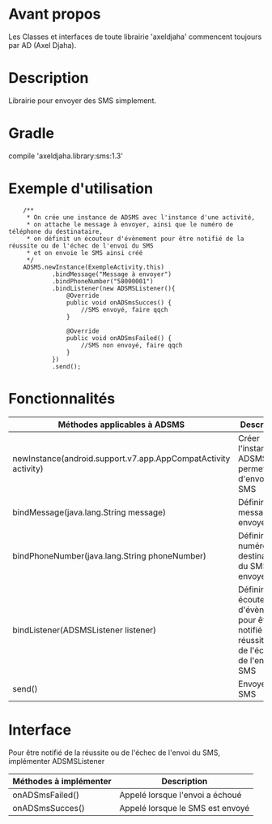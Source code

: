 # Avant propos
Les Classes et interfaces de toute librairie 'axeldjaha' commencent toujours par AD (Axel Djaha).
# Description
Librairie pour envoyer des SMS simplement.
# Gradle
compile 'axeldjaha.library:sms:1.3'
# Exemple d'utilisation

        /**
         * On crée une instance de ADSMS avec l'instance d'une activité,
         * on attache le message à envoyer, ainsi que le numéro de téléphone du destinataire,
         * on définit un écouteur d'évènement pour être notifié de la réussite ou de l'échec de l'envoi du SMS
         * et on envoie le SMS ainsi créé
         */
        ADSMS.newInstance(ExempleActivity.this)
                .bindMessage("Message à envoyer")
                .bindPhoneNumber("58000001")
                .bindListener(new ADSMSListener(){
                    @Override
                    public void onADSmsSucces() {
                        //SMS envoyé, faire qqch
                    }

                    @Override
                    public void onADSmsFailed() {
                        //SMS non envoyé, faire qqch
                    }
                })
                .send();

# Fonctionnalités

| Méthodes applicables à ADSMS  | Description |
| --------------------------------- | ----------- |
| newInstance(android.support.v7.app.AppCompatActivity activity) | Créer l'instance de ADSMS qui permettra d'envoyer un SMS |
| bindMessage(java.lang.String message) | Définir le message à envoyer |
| bindPhoneNumber(java.lang.String phoneNumber) | Définir le numéro destinataire du SMS à envoyer |
| bindListener(ADSMSListener listener) | Définir un écouteur d'évènement pour être notifié de la réussite ou de l'échec de l'envoi du SMS |
| send() | Envoyer le SMS |

# Interface
Pour être notifié de la réussite ou de l'échec de l'envoi du SMS, implémenter ADSMSListener

| Méthodes à implémenter  | Description |
| --------------------------------- | ----------- |
| onADSmsFailed() | Appelé lorsque l'envoi a échoué |
| onADSmsSucces() | Appelé lorsque le SMS est envoyé |

